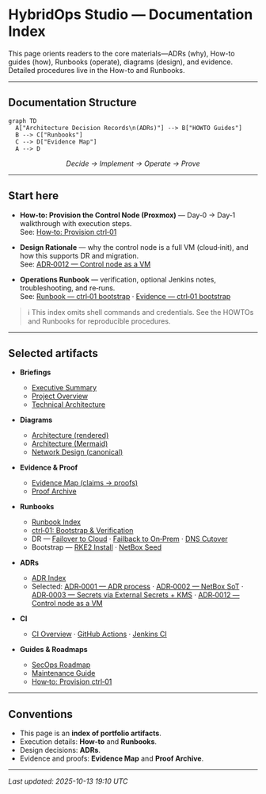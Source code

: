 # HybridOps Studio — Documentation Index

This page orients readers to the core materials—ADRs (why), How-to guides (how), Runbooks (operate), diagrams (design), and evidence. Detailed procedures live in the How-to and Runbooks.

---

## Documentation Structure

```mermaid
graph TD
  A["Architecture Decision Records\n(ADRs)"] --> B["HOWTO Guides"]
  B --> C["Runbooks"]
  C --> D["Evidence Map"]
  A --> D
```

<p align="center"><em>Decide → Implement → Operate → Prove</em></p>

---

## Start here

- **How‑to: Provision the Control Node (Proxmox)** — Day‑0 → Day‑1 walkthrough with execution steps.  
  See: [How‑to: Provision ctrl‑01](./howto/HOWTO_ctrl01_provisioner.md)

- **Design Rationale** — why the control node is a full VM (cloud‑init), and how this supports DR and migration.  
  See: [ADR‑0012 — Control node as a VM](./adr/ADR-0012_control-node-as-vm.md)

- **Operations Runbook** — verification, optional Jenkins notes, troubleshooting, and re‑runs.  
  See: [Runbook — ctrl‑01 bootstrap](./runbooks/bootstrap/bootstrap-ctrl01-node.md) · [Evidence — ctrl‑01 bootstrap](../proof/ctrl01/latest/README.md)

> ℹ️ This index omits shell commands and credentials. See the HOWTOs and Runbooks for reproducible procedures.

---

## Selected artifacts

- **Briefings**
  - [Executive Summary](./briefings/executive_summary.md)
  - [Project Overview](./briefings/project_overview.md)
  - [Technical Architecture](./briefings/technical_architecture.md)

- **Diagrams**
  - [Architecture (rendered)](./diagrams/flowcharts/renders/architecture-overview.png)
  - [Architecture (Mermaid)](./diagrams/mermaid/architecture-overview.md)
  - [Network Design (canonical)](./diagrams/network/README.md)

- **Evidence & Proof**
  - [Evidence Map (claims → proofs)](./evidence_map.md)
  - [Proof Archive](./proof/README.md)

- **Runbooks**
  - [Runbook Index](./runbooks/README.md)
  - [ctrl‑01: Bootstrap & Verification](./runbooks/bootstrap/bootstrap-ctrl01-node.md)
  - DR — [Failover to Cloud](./runbooks/dr-failover-to-cloud.md) · [Failback to On‑Prem](./runbooks/dr-failback-to-onprem.md) · [DNS Cutover](./runbooks/ops-dns-cutover.md)
  - Bootstrap — [RKE2 Install](./runbooks/bootstrap-rke2-install.md) · [NetBox Seed](./runbooks/bootstrap-netbox.md)

- **ADRs**
  - [ADR Index](./adr/README.md)
  - Selected: [ADR‑0001 — ADR process](./adr/ADR-0001_adr-process-and-conventions.md) · [ADR‑0002 — NetBox SoT](./adr/ADR-0002_source-of-truth_netbox-driven-inventory.md) · [ADR‑0003 — Secrets via External Secrets + KMS](./adr/ADR-0003_secrets-management_k8s-external-secrets-kms.md) · [ADR‑0012 — Control node as a VM](./adr/ADR-0012_control-node-as-vm.md)

- **CI**
  - [CI Overview](./ci/README.md) · [GitHub Actions](./ci/github-actions.md) · [Jenkins CI](./ci/jenkins.md)

- **Guides & Roadmaps**
  - [SecOps Roadmap](./guides/secops-roadmap.md)
  - [Maintenance Guide](./maintenance.md)
  - [How‑to: Provision ctrl‑01](./howto/HOWTO_ctrl01_provisioner.md)

---

## Conventions

- This page is an **index of portfolio artifacts**.  
- Execution details: **How‑to** and **Runbooks**.  
- Design decisions: **ADRs**.  
- Evidence and proofs: **Evidence Map** and **Proof Archive**.

---

_Last updated: 2025-10-13 19:10 UTC_
